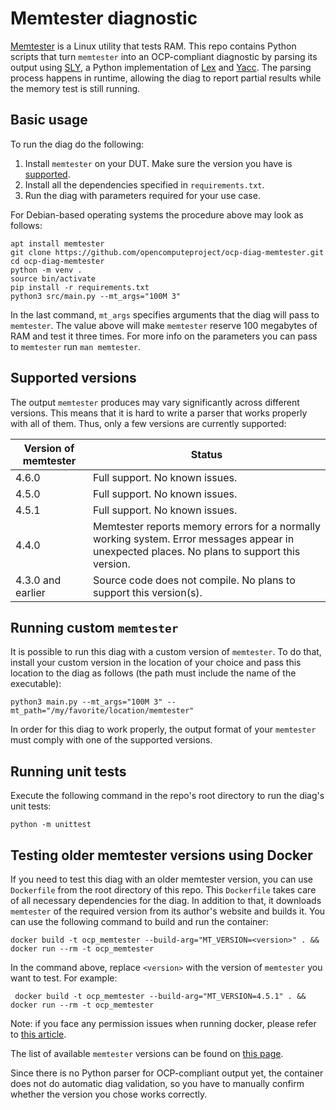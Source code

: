 # Memtester diagnostic

[Memtester](https://linux.die.net/man/8/memtester) is a Linux utility that tests RAM.
This repo contains Python scripts that turn `memtester` into an OCP-compliant diagnostic by parsing its output using [SLY](https://sly.readthedocs.io/en/latest/), a Python implementation of [Lex](https://en.wikipedia.org/wiki/Lex_(software)) and [Yacc](https://en.wikipedia.org/wiki/Yacc).
The parsing process happens in runtime, allowing the diag to report partial results while the memory test is still running.

## Basic usage
To run the diag do the following:
1. Install `memtester` on your DUT. Make sure the version you have is [supported](#supported-versions).
2. Install all the dependencies specified in `requirements.txt`.
3. Run the diag with parameters required for your use case.

For Debian-based operating systems the procedure above may look as follows:
```
apt install memtester
git clone https://github.com/opencomputeproject/ocp-diag-memtester.git
cd ocp-diag-memtester
python -m venv .
source bin/activate
pip install -r requirements.txt
python3 src/main.py --mt_args="100M 3"
```

In the last command, `mt_args` specifies arguments that the diag will pass to `memtester`.
The value above will make `memtester` reserve 100 megabytes of RAM and test it three times.
For more info on the parameters you can pass to `memtester` run `man memtester`.

## Supported versions
The output `memtester` produces may vary significantly across different versions.
This means that it is hard to write a parser that works properly with all of them.
Thus, only a few versions are currently supported:

| Version of memtester | Status |
|-|-|
| 4.6.0 | Full support. No known issues. |
| 4.5.0 | Full support. No known issues. |
| 4.5.1 | Full support. No known issues. |
| 4.4.0 | Memtester reports memory errors for a normally working system. Error messages appear in unexpected places. No plans to support this version. |
| 4.3.0 and earlier | Source code does not compile. No plans to support this version(s). |

## Running custom `memtester`
It is possible to run this diag with a custom version of `memtester`. To do that, install your custom version in the location
of your choice and pass this location to the diag as follows (the path must include the name of the executable):

```
python3 main.py --mt_args="100M 3" --mt_path="/my/favorite/location/memtester"
```

In order for this diag to work properly, the output format of your `memtester` must comply with
one of the supported versions.

## Running unit tests
Execute the following command in the repo's root directory to run the diag's unit tests:
```
python -m unittest
```

## Testing older memtester versions using Docker
If you need to test this diag with an older memtester version, you can use `Dockerfile` from the root directory of this repo.
This `Dockerfile` takes care of all necessary dependencies for the diag. In addition to that, it downloads `memtester` of the required version from its author's website and builds it.
You can use the following command to build and run the container:

```
docker build -t ocp_memtester --build-arg="MT_VERSION=<version>" . && docker run --rm -t ocp_memtester
```

In the command above, replace `<version>` with the version of `memtester` you want to test. For example:

```
 docker build -t ocp_memtester --build-arg="MT_VERSION=4.5.1" . && docker run --rm -t ocp_memtester
```

Note: if you face any permission issues when running docker, please refer to [this article](https://docs.docker.com/engine/install/linux-postinstall).

The list of available `memtester` versions can be found on [this page](https://pyropus.ca./software/memtester/old-versions).

Since there is no Python parser for OCP-compliant output yet, the container does not do automatic diag validation, so you have to manually confirm whether the version you chose works correctly.
